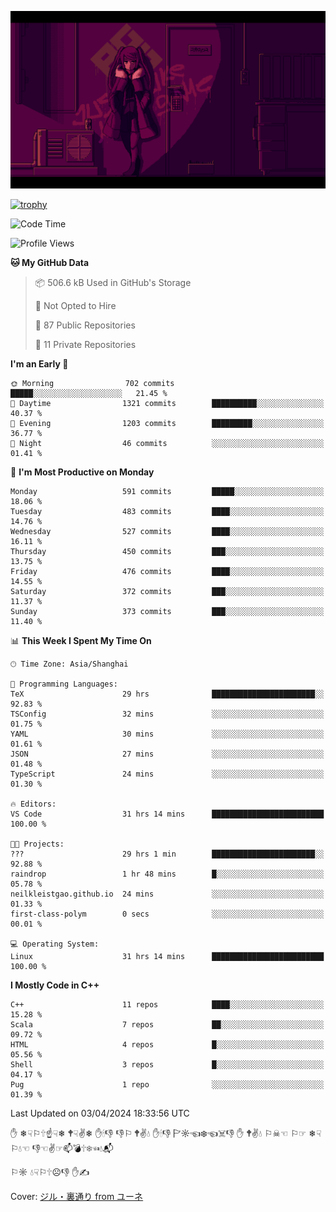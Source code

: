 ![](imgs/main.png)

[![trophy](https://github-profile-trophy.vercel.app/?username=NeilKleistGao&theme=dracula)](https://github.com/ryo-ma/github-profile-trophy)

<!--START_SECTION:waka-->
![Code Time](http://img.shields.io/badge/Code%20Time-838%20hrs%204%20mins-blue)

![Profile Views](http://img.shields.io/badge/Profile%20Views-0-blue)

**🐱 My GitHub Data** 

> 📦 506.6 kB Used in GitHub's Storage 
 > 
> 🚫 Not Opted to Hire
 > 
> 📜 87 Public Repositories 
 > 
> 🔑 11 Private Repositories 
 > 
**I'm an Early 🐤** 

```text
🌞 Morning                702 commits         █████░░░░░░░░░░░░░░░░░░░░   21.45 % 
🌆 Daytime                1321 commits        ██████████░░░░░░░░░░░░░░░   40.37 % 
🌃 Evening                1203 commits        █████████░░░░░░░░░░░░░░░░   36.77 % 
🌙 Night                  46 commits          ░░░░░░░░░░░░░░░░░░░░░░░░░   01.41 % 
```
📅 **I'm Most Productive on Monday** 

```text
Monday                   591 commits         █████░░░░░░░░░░░░░░░░░░░░   18.06 % 
Tuesday                  483 commits         ████░░░░░░░░░░░░░░░░░░░░░   14.76 % 
Wednesday                527 commits         ████░░░░░░░░░░░░░░░░░░░░░   16.11 % 
Thursday                 450 commits         ███░░░░░░░░░░░░░░░░░░░░░░   13.75 % 
Friday                   476 commits         ████░░░░░░░░░░░░░░░░░░░░░   14.55 % 
Saturday                 372 commits         ███░░░░░░░░░░░░░░░░░░░░░░   11.37 % 
Sunday                   373 commits         ███░░░░░░░░░░░░░░░░░░░░░░   11.40 % 
```


📊 **This Week I Spent My Time On** 

```text
🕑︎ Time Zone: Asia/Shanghai

💬 Programming Languages: 
TeX                      29 hrs              ███████████████████████░░   92.83 % 
TSConfig                 32 mins             ░░░░░░░░░░░░░░░░░░░░░░░░░   01.75 % 
YAML                     30 mins             ░░░░░░░░░░░░░░░░░░░░░░░░░   01.61 % 
JSON                     27 mins             ░░░░░░░░░░░░░░░░░░░░░░░░░   01.48 % 
TypeScript               24 mins             ░░░░░░░░░░░░░░░░░░░░░░░░░   01.30 % 

🔥 Editors: 
VS Code                  31 hrs 14 mins      █████████████████████████   100.00 % 

🐱‍💻 Projects: 
???                      29 hrs 1 min        ███████████████████████░░   92.88 % 
raindrop                 1 hr 48 mins        █░░░░░░░░░░░░░░░░░░░░░░░░   05.78 % 
neilkleistgao.github.io  24 mins             ░░░░░░░░░░░░░░░░░░░░░░░░░   01.33 % 
first-class-polym        0 secs              ░░░░░░░░░░░░░░░░░░░░░░░░░   00.01 % 

💻 Operating System: 
Linux                    31 hrs 14 mins      █████████████████████████   100.00 % 
```

**I Mostly Code in C++** 

```text
C++                      11 repos            ████░░░░░░░░░░░░░░░░░░░░░   15.28 % 
Scala                    7 repos             ██░░░░░░░░░░░░░░░░░░░░░░░   09.72 % 
HTML                     4 repos             █░░░░░░░░░░░░░░░░░░░░░░░░   05.56 % 
Shell                    3 repos             █░░░░░░░░░░░░░░░░░░░░░░░░   04.17 % 
Pug                      1 repo              ░░░░░░░░░░░░░░░░░░░░░░░░░   01.39 % 
```




 Last Updated on 03/04/2024 18:33:56 UTC
<!--END_SECTION:waka-->

✋ ❄☟⚐🕆☝☟❄ 🕈☟✌❄ ✋🕯👎 👎⚐ 🕈✌💧 ✋🕯👎 🏱☼☜❄☜☠👎 ✋ 🕈✌💧 ⚐☠☜ ⚐☞ ❄☟⚐💧☜ 👎☜✌☞📫💣🕆❄☜💧📬

⚐☼ 💧☟⚐🕆☹👎 ✋✍

Cover: [ジル・裏通り from ユーネ](https://www.pixiv.net/artworks/62127066)
